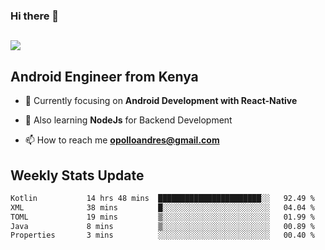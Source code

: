 ### Hi there 👋
<h2 align="left"><img src="https://readme-typing-svg.herokuapp.com?color=000000&lines=I'm+Andrew+Opollo😊;Welcome+to+my+Github😜"> </h2>

## Android Engineer from Kenya


- 🌱 Currently focusing on **Android Development with React-Native**

- 🔭 Also learning **NodeJs** for Backend Development

- 📫 How to reach me **opolloandres@gmail.com**


## Weekly Stats Update
<!--START_SECTION:waka-->

```txt
Kotlin           14 hrs 48 mins  ███████████████████████░░   92.49 %
XML              38 mins         █░░░░░░░░░░░░░░░░░░░░░░░░   04.04 %
TOML             19 mins         ▒░░░░░░░░░░░░░░░░░░░░░░░░   01.99 %
Java             8 mins          ▒░░░░░░░░░░░░░░░░░░░░░░░░   00.89 %
Properties       3 mins          ░░░░░░░░░░░░░░░░░░░░░░░░░   00.40 %
```

<!--END_SECTION:waka-->



